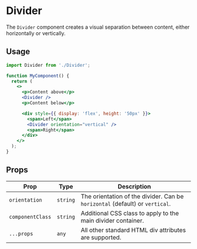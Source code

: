 # Divider

The `Divider` component creates a visual separation between content, either horizontally or vertically.

## Usage

```jsx
import Divider from './Divider';

function MyComponent() {
  return (
    <>
      <p>Content above</p>
      <Divider />
      <p>Content below</p>

      <div style={{ display: 'flex', height: '50px' }}>
        <span>Left</span>
        <Divider orientation="vertical" />
        <span>Right</span>
      </div>
    </>
  );
}
```

## Props

| Prop           | Type     | Description                                     |
| -------------- | -------- | ----------------------------------------------- |
| `orientation`    | `string` | The orientation of the divider. Can be `horizontal` (default) or `vertical`. |
| `componentClass` | `string` | Additional CSS class to apply to the main divider container. |
| `...props`     | `any`    | All other standard HTML div attributes are supported. |
